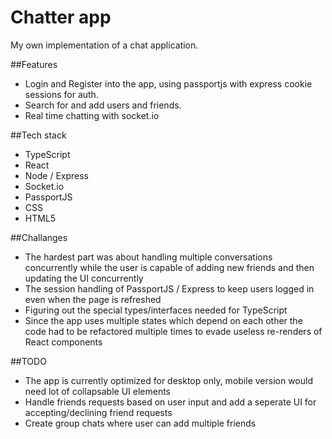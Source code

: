 # Chatter app

My own implementation of a chat application.

##Features

- Login and Register into the app, using passportjs with express cookie sessions for auth.
- Search for and add users and friends.
- Real time chatting with socket.io

##Tech stack

- TypeScript
- React
- Node / Express
- Socket.io
- PassportJS
- CSS
- HTML5

##Challanges

- The hardest part was about handling multiple conversations concurrently while the user is capable of adding new friends and then updating the UI concurrently
- The session handling of PassportJS / Express to keep users logged in even when the page is refreshed
- Figuring out the special types/interfaces needed for TypeScript
- Since the app uses multiple states which depend on each other the code had to be refactored multiple times to evade useless re-renders of React components

##TODO

- The app is currently optimized for desktop only, mobile version would need lot of collapsable UI elements
- Handle friends requests based on user input and add a seperate UI for accepting/declining friend requests
- Create group chats where user can add multiple friends
